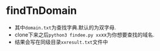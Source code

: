 # findTnDomain
* 其中`domain.txt`为查找字典.默认的为双字母.  
* clone下来之后`python3 findee.py xx`xx为你想要查找的域名.
* 结果会写在同级目录`xxresult.txt`文件中